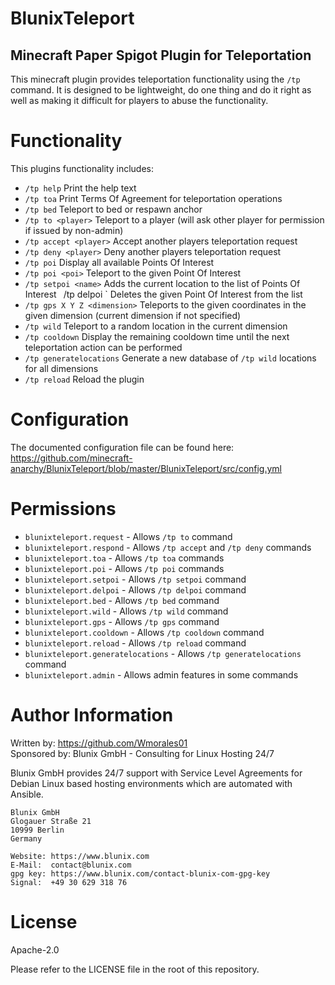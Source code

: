 # BlunixTeleport
## Minecraft Paper Spigot Plugin for Teleportation


This minecraft plugin provides teleportation functionality using the `/tp` command. It is designed to be lightweight, do one thing and do it right as well as making it difficult for players to abuse the functionality.


# Functionality

This plugins functionality includes:

- `/tp help` Print the help text
- `/tp toa` Print Terms Of Agreement for teleportation operations
- `/tp bed` Teleport to bed or respawn anchor
- `/tp to <player>` Teleport to a player (will ask other player for permission if issued by non-admin)
- `/tp accept <player>` Accept another players teleportation request
- `/tp deny <player>` Deny another players teleportation request
- `/tp poi` Display all available Points Of Interest
- `/tp poi <poi>` Teleport to the given Point Of Interest
- `/tp setpoi <name>` Adds the current location to the list of Points Of Interest
` `/tp delpoi <name>` Deletes the given Point Of Interest from the list
- `/tp gps X Y Z <dimension>` Teleports to the given coordinates in the given dimension (current dimension if not specified)
- `/tp wild` Teleport to a random location in the current dimension
- `/tp cooldown` Display the remaining cooldown time until the next teleportation action can be performed
- `/tp generatelocations` Generate a new database of `/tp wild` locations for all dimensions
- `/tp reload` Reload the plugin


# Configuration

The documented configuration file can be found here: https://github.com/minecraft-anarchy/BlunixTeleport/blob/master/BlunixTeleport/src/config.yml


# Permissions

- `blunixteleport.request` - Allows `/tp to` command
- `blunixteleport.respond` - Allows `/tp accept` and `/tp deny` commands
- `blunixteleport.toa` - Allows `/tp toa` commands
- `blunixteleport.poi` - Allows `/tp poi` commands
- `blunixteleport.setpoi` - Allows `/tp setpoi` command
- `blunixteleport.delpoi` - Allows `/tp delpoi` command
- `blunixteleport.bed` - Allows `/tp bed` command
- `blunixteleport.wild` - Allows `/tp wild` command
- `blunixteleport.gps` - Allows `/tp gps` command
- `blunixteleport.cooldown` - Allows `/tp cooldown` command
- `blunixteleport.reload` - Allows `/tp reload` command
- `blunixteleport.generatelocations` - Allows `/tp generatelocations` command
- `blunixteleport.admin` - Allows admin features in some commands


# Author Information

Written by: https://github.com/Wmorales01  
Sponsored by: Blunix GmbH - Consulting for Linux Hosting 24/7

Blunix GmbH provides 24/7 support with Service Level Agreements for Debian Linux based hosting environments which are automated with Ansible.

```
Blunix GmbH
Glogauer Straße 21
10999 Berlin
Germany

Website: https://www.blunix.com
E-Mail:  contact@blunix.com
gpg key: https://www.blunix.com/contact-blunix-com-gpg-key
Signal:  +49 30 629 318 76
```

# License
Apache-2.0

Please refer to the LICENSE file in the root of this repository.
